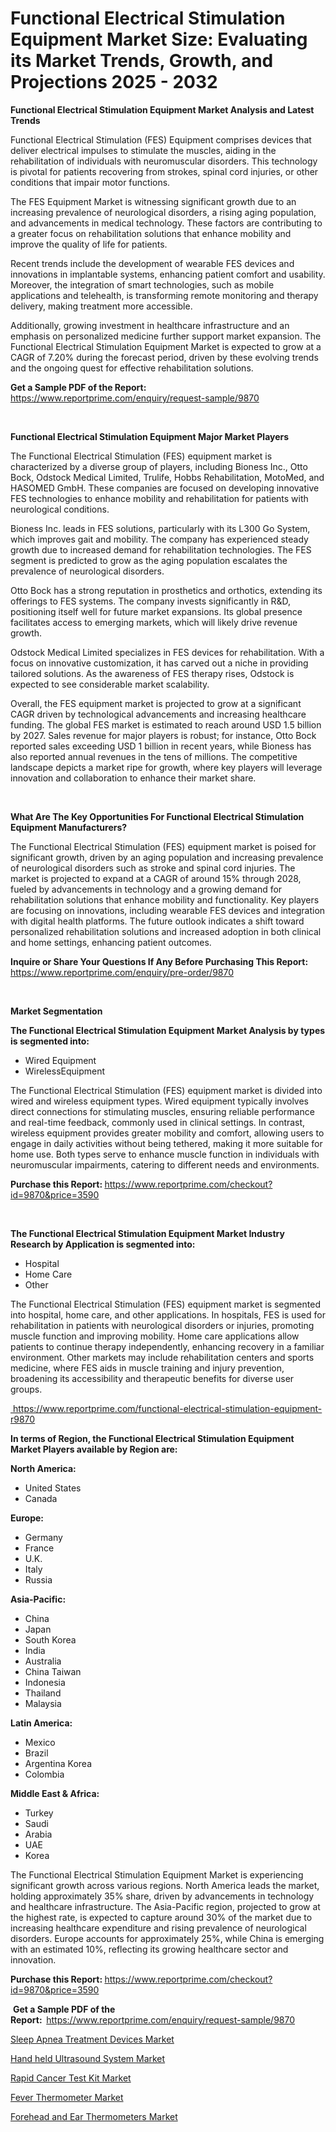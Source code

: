<p><h1>Functional Electrical Stimulation Equipment Market Size: Evaluating its Market Trends, Growth, and Projections 2025 - 2032</h1></p><p><strong>Functional Electrical Stimulation Equipment Market Analysis and Latest Trends</strong></p>
<p><p>Functional Electrical Stimulation (FES) Equipment comprises devices that deliver electrical impulses to stimulate the muscles, aiding in the rehabilitation of individuals with neuromuscular disorders. This technology is pivotal for patients recovering from strokes, spinal cord injuries, or other conditions that impair motor functions. </p><p>The FES Equipment Market is witnessing significant growth due to an increasing prevalence of neurological disorders, a rising aging population, and advancements in medical technology. These factors are contributing to a greater focus on rehabilitation solutions that enhance mobility and improve the quality of life for patients. </p><p>Recent trends include the development of wearable FES devices and innovations in implantable systems, enhancing patient comfort and usability. Moreover, the integration of smart technologies, such as mobile applications and telehealth, is transforming remote monitoring and therapy delivery, making treatment more accessible. </p><p>Additionally, growing investment in healthcare infrastructure and an emphasis on personalized medicine further support market expansion. The Functional Electrical Stimulation Equipment Market is expected to grow at a CAGR of 7.20% during the forecast period, driven by these evolving trends and the ongoing quest for effective rehabilitation solutions.</p></p>
<p><strong>Get a Sample PDF of the Report:&nbsp;</strong> <a href="https://www.reportprime.com/enquiry/request-sample/9870?utm_campaign=1129&utm_medium=2&utm_source=Github&utm_content=ia&utm_term=20032025&utm_id=functional-electrical-stimulation-equipment">https://www.reportprime.com/enquiry/request-sample/9870</a></p>
<p>&nbsp;</p>
<p><strong>Functional Electrical Stimulation Equipment Major Market Players</strong></p>
<p><p>The Functional Electrical Stimulation (FES) equipment market is characterized by a diverse group of players, including Bioness Inc., Otto Bock, Odstock Medical Limited, Trulife, Hobbs Rehabilitation, MotoMed, and HASOMED GmbH. These companies are focused on developing innovative FES technologies to enhance mobility and rehabilitation for patients with neurological conditions.</p><p>Bioness Inc. leads in FES solutions, particularly with its L300 Go System, which improves gait and mobility. The company has experienced steady growth due to increased demand for rehabilitation technologies. The FES segment is predicted to grow as the aging population escalates the prevalence of neurological disorders. </p><p>Otto Bock has a strong reputation in prosthetics and orthotics, extending its offerings to FES systems. The company invests significantly in R&D, positioning itself well for future market expansions. Its global presence facilitates access to emerging markets, which will likely drive revenue growth.</p><p>Odstock Medical Limited specializes in FES devices for rehabilitation. With a focus on innovative customization, it has carved out a niche in providing tailored solutions. As the awareness of FES therapy rises, Odstock is expected to see considerable market scalability.</p><p>Overall, the FES equipment market is projected to grow at a significant CAGR driven by technological advancements and increasing healthcare funding. The global FES market is estimated to reach around USD 1.5 billion by 2027. Sales revenue for major players is robust; for instance, Otto Bock reported sales exceeding USD 1 billion in recent years, while Bioness has also reported annual revenues in the tens of millions. The competitive landscape depicts a market ripe for growth, where key players will leverage innovation and collaboration to enhance their market share.</p></p>
<p>&nbsp;</p>
<p><strong>What Are The Key Opportunities For Functional Electrical Stimulation Equipment Manufacturers?</strong></p>
<p><p>The Functional Electrical Stimulation (FES) equipment market is poised for significant growth, driven by an aging population and increasing prevalence of neurological disorders such as stroke and spinal cord injuries. The market is projected to expand at a CAGR of around 15% through 2028, fueled by advancements in technology and a growing demand for rehabilitation solutions that enhance mobility and functionality. Key players are focusing on innovations, including wearable FES devices and integration with digital health platforms. The future outlook indicates a shift toward personalized rehabilitation solutions and increased adoption in both clinical and home settings, enhancing patient outcomes.</p></p>
<p><strong>Inquire or Share Your Questions If Any Before Purchasing This Report:</strong> <a href="https://www.reportprime.com/enquiry/pre-order/9870?utm_campaign=1129&utm_medium=2&utm_source=Github&utm_content=ia&utm_term=20032025&utm_id=functional-electrical-stimulation-equipment">https://www.reportprime.com/enquiry/pre-order/9870</a></p>
<p>&nbsp;</p>
<p><strong>Market Segmentation</strong></p>
<p><strong>The Functional Electrical Stimulation Equipment Market Analysis by types is segmented into:</strong></p>
<p><ul><li>Wired Equipment</li><li>WirelessEquipment</li></ul></p>
<p><p>The Functional Electrical Stimulation (FES) equipment market is divided into wired and wireless equipment types. Wired equipment typically involves direct connections for stimulating muscles, ensuring reliable performance and real-time feedback, commonly used in clinical settings. In contrast, wireless equipment provides greater mobility and comfort, allowing users to engage in daily activities without being tethered, making it more suitable for home use. Both types serve to enhance muscle function in individuals with neuromuscular impairments, catering to different needs and environments.</p></p>
<p><strong>Purchase this Report:&nbsp;</strong><a href="https://www.reportprime.com/checkout?id=9870&price=3590&utm_campaign=1129&utm_medium=2&utm_source=Github&utm_content=ia&utm_term=20032025&utm_id=functional-electrical-stimulation-equipment">https://www.reportprime.com/checkout?id=9870&price=3590</a></p>
<p>&nbsp;</p>
<p><strong>The Functional Electrical Stimulation Equipment Market Industry Research by Application is segmented into:</strong></p>
<p><ul><li>Hospital</li><li>Home Care</li><li>Other</li></ul></p>
<p><p>The Functional Electrical Stimulation (FES) equipment market is segmented into hospital, home care, and other applications. In hospitals, FES is used for rehabilitation in patients with neurological disorders or injuries, promoting muscle function and improving mobility. Home care applications allow patients to continue therapy independently, enhancing recovery in a familiar environment. Other markets may include rehabilitation centers and sports medicine, where FES aids in muscle training and injury prevention, broadening its accessibility and therapeutic benefits for diverse user groups.</p></p>
<p><a href="https://www.reportprime.com/functional-electrical-stimulation-equipment-r9870?utm_campaign=1129&utm_medium=2&utm_source=Github&utm_content=ia&utm_term=20032025&utm_id=functional-electrical-stimulation-equipment">&nbsp;https://www.reportprime.com/functional-electrical-stimulation-equipment-r9870</a></p>
<p><strong>In terms of Region, the Functional Electrical Stimulation Equipment Market Players available by Region are:</strong></p>
<p>
    <p> <strong> North America: </strong>
        <ul>
            <li>United States</li>
            <li>Canada</li>
        </ul>
        </p> 
    <p> <strong> Europe: </strong>
        <ul>
            <li>Germany</li>
            <li>France</li>
            <li>U.K.</li>
            <li>Italy</li>
            <li>Russia</li>
        </ul>
        </p> 
    <p> <strong> Asia-Pacific: </strong>
        <ul>
            <li>China</li>
            <li>Japan</li>
            <li>South Korea</li>
            <li>India</li>
            <li>Australia</li>
            <li>China Taiwan</li>
            <li>Indonesia</li>
            <li>Thailand</li>
            <li>Malaysia</li>
        </ul>
        </p> 
    <p> <strong> Latin America: </strong>
        <ul>
            <li>Mexico</li>
            <li>Brazil</li>
            <li>Argentina Korea</li>
            <li>Colombia</li>
        </ul>
        </p> 
    <p> <strong> Middle East & Africa: </strong>
        <ul>
            <li>Turkey</li>
            <li>Saudi</li>
            <li>Arabia</li>
            <li>UAE</li>
            <li>Korea</li>
        </ul>
    </p>
    </p>
<p><p>The Functional Electrical Stimulation Equipment Market is experiencing significant growth across various regions. North America leads the market, holding approximately 35% share, driven by advancements in technology and healthcare infrastructure. The Asia-Pacific region, projected to grow at the highest rate, is expected to capture around 30% of the market due to increasing healthcare expenditure and rising prevalence of neurological disorders. Europe accounts for approximately 25%, while China is emerging with an estimated 10%, reflecting its growing healthcare sector and innovation.</p></p>
<p><strong>Purchase this Report: </strong><a href="https://www.reportprime.com/checkout?id=9870&price=3590&utm_campaign=1129&utm_medium=2&utm_source=Github&utm_content=ia&utm_term=20032025&utm_id=functional-electrical-stimulation-equipment">https://www.reportprime.com/checkout?id=9870&price=3590</a></p>
<p>&nbsp;<strong>Get a Sample PDF of the Report:&nbsp;&nbsp;</strong><a href="https://www.reportprime.com/enquiry/request-sample/9870?utm_campaign=1129&utm_medium=2&utm_source=Github&utm_content=ia&utm_term=20032025&utm_id=functional-electrical-stimulation-equipment">https://www.reportprime.com/enquiry/request-sample/9870</a></p>
<p><strong></strong></p>
<p><p><a href="https://github.com/snapetylerho/Market-Research-Report-List-1/blob/main/sleep-apnea-treatment-devices-market.md?utm_campaign=1129&utm_medium=2&utm_source=Github&utm_content=ia&utm_term=20032025&utm_id=functional-electrical-stimulation-equipment">Sleep Apnea Treatment Devices Market</a></p><p><a href="https://github.com/sulvantomppa/Market-Research-Report-List-1/blob/main/hand-held-ultrasound-system-market.md?utm_campaign=1129&utm_medium=2&utm_source=Github&utm_content=ia&utm_term=20032025&utm_id=functional-electrical-stimulation-equipment">Hand held Ultrasound System Market</a></p><p><a href="https://github.com/brinnoifon/Market-Research-Report-List-1/blob/main/rapid-cancer-test-kit-market.md?utm_campaign=1129&utm_medium=2&utm_source=Github&utm_content=ia&utm_term=20032025&utm_id=functional-electrical-stimulation-equipment">Rapid Cancer Test Kit Market</a></p><p><a href="https://github.com/iwanesucices/Market-Research-Report-List-1/blob/main/fever-thermometer-market.md?utm_campaign=1129&utm_medium=2&utm_source=Github&utm_content=ia&utm_term=20032025&utm_id=functional-electrical-stimulation-equipment">Fever Thermometer Market</a></p><p><a href="https://github.com/trenkkwasek84/Market-Research-Report-List-1/blob/main/forehead-and-ear-thermometers-market.md?utm_campaign=1129&utm_medium=2&utm_source=Github&utm_content=ia&utm_term=20032025&utm_id=functional-electrical-stimulation-equipment">Forehead and Ear Thermometers Market</a></p></p>